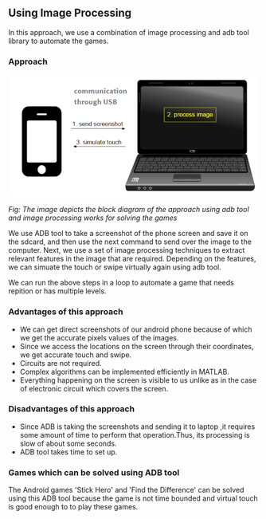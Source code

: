 ## Using Image Processing

In this approach, we use a combination of image processing and adb tool library to automate the games. 

### Approach

![image1](/Images/methods-1.png)

*Fig: The image depicts the block diagram of the approach using adb tool and image processing works for solving the games*

We use ADB tool to take a screenshot of the phone screen and save it on the sdcard, and then use the next command to send over the image to the computer. Next, we use a set of image processing techniques to extract relevant features in the image that are required. Depending on the features, we can simuate the touch or swipe virtually again using adb tool. 

We can run the above steps in a loop to automate a game that needs repition or has multiple levels.

### Advantages of this approach
- We can get direct screenshots of our android phone because of which we get the accurate pixels values of the images.
- Since we access the locations on the screen through their coordinates, we get accurate touch and swipe.
- Circuits are not required.
- Complex algorithms can be implemented efficiently in MATLAB.
- Everything happening on the screen is visible to us unlike as in the case of electronic circuit which covers the screen.


### Disadvantages of this approach

- Since ADB is taking the screenshots and sending it to laptop ,it requires some amount of time to perform that operation.Thus, its processing is slow of about some seconds.
- ADB tool takes time to set up.
 
### Games which can be solved using ADB tool

The Android games 'Stick Hero' and 'Find the Difference' can be solved using this ADB tool because the game is not time bounded and virtual touch is good enough to to play these games.
